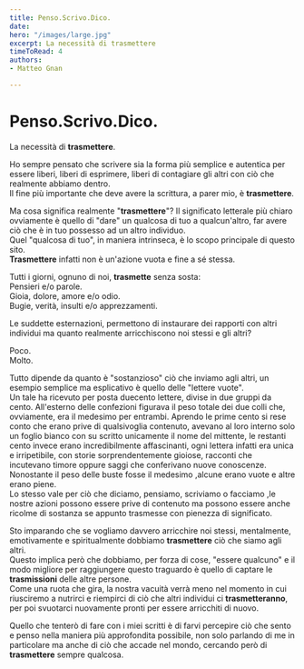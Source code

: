 ```yaml
---
title: Penso.Scrivo.Dico.
date: 
hero: "/images/large.jpg"
excerpt: La necessità di trasmettere
timeToRead: 4
authors:
- Matteo Gnan

---
```

# Penso.Scrivo.Dico.

La necessità di **trasmettere**.

Ho sempre pensato che scrivere sia la forma più semplice e autentica per essere liberi, liberi di esprimere, liberi di contagiare gli altri con ciò che realmente abbiamo dentro.  
 Il fine più importante che deve avere la scrittura, a parer mio, è **trasmettere**.

Ma cosa significa realmente "**trasmettere**"? Il significato letterale più chiaro ovviamente è quello di "dare" un qualcosa di tuo a qualcun'altro, far avere ciò che è in tuo possesso ad un altro individuo.  
 Quel "qualcosa di tuo", in maniera intrinseca, è lo scopo principale di questo sito.  
 **Trasmettere** infatti non è un'azione vuota e fine a sé stessa.

Tutti i giorni, ognuno di noi, **trasmette** senza sosta:  
 Pensieri e/o parole.  
 Gioia, dolore, amore e/o odio.  
 Bugie, verità, insulti e/o apprezzamenti.

Le suddette esternazioni, permettono di instaurare dei rapporti con altri individui ma quanto realmente arricchiscono noi stessi e gli altri?

Poco.  
Molto.

Tutto dipende da quanto è "sostanzioso" ciò che inviamo agli altri, un esempio semplice ma esplicativo è quello delle "lettere vuote".  
 Un tale ha ricevuto per posta duecento lettere, divise in due gruppi da cento. All'esterno delle confezioni figurava il peso totale dei due colli che, ovviamente, era il medesimo per entrambi. Aprendo le prime cento si rese conto che erano prive di qualsivoglia contenuto, avevano al loro interno solo un foglio bianco con su scritto unicamente il nome del mittente, le restanti cento invece erano incredibilmente affascinanti, ogni lettera infatti era unica e irripetibile, con storie sorprendentemente gioiose, racconti che incutevano timore oppure saggi che conferivano nuove conoscenze.  
 Nonostante il peso delle buste fosse il medesimo ,alcune erano vuote e altre erano piene.  
 Lo stesso vale per ciò che diciamo, pensiamo, scriviamo o facciamo ,le nostre azioni possono essere prive di contenuto ma possono essere anche ricolme di sostanza se appunto trasmesse con pienezza di significato.

Sto imparando che se vogliamo davvero arricchire noi stessi, mentalmente, emotivamente e spiritualmente dobbiamo **trasmettere** ciò che siamo agli altri.  
 Questo implica però che dobbiamo, per forza di cose, "essere qualcuno" e il modo migliore per raggiungere questo traguardo è quello di captare le **trasmissioni** delle altre persone.  
 Come una ruota che gira, la nostra vacuità verrà meno nel momento in cui riusciremo a nutrirci e riempirci di ciò che altri individui ci **trasmetteranno**, per poi svuotarci nuovamente pronti per essere arricchiti di nuovo.

Quello che tenterò di fare con i miei scritti è di farvi percepire ciò che sento e penso nella maniera più approfondita possibile, non solo parlando di me in particolare ma anche di ciò che accade nel mondo, cercando però di **trasmettere** sempre qualcosa.